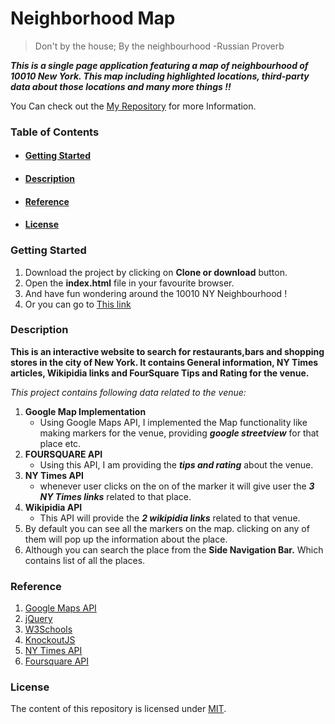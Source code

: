 # Neighborhood Map
> Don't by the house; By the neighbourhood
>-Russian Proverb 

_**This is a single page application featuring a map of neighbourhood of 10010 New York. This map including highlighted locations, third-party data about those locations and many more things !!**_

You Can check out the [My Repository](https://github.com/jkc1996/neighbourhood-map) for more Information.

### Table of Contents
* #### [Getting Started](#Getting-Started)
* #### [Description](#description)
* #### [Reference](#reference)
* #### [License](#license)


### Getting Started

1. Download the project by clicking on **Clone or download** button.
2. Open the **index.html** file in your favourite browser.
3. And have fun wondering around the 10010 NY Neighbourhood !
4. Or you can go to [This link](https://jkc1996.github.io/neighbourhood-map/)

### Description

**This is an interactive website to search for restaurants,bars and shopping stores in the city of New York. It contains General information, NY Times articles, Wikipidia links and FourSquare Tips and Rating for the venue.**

_This project contains following data related to the venue:_

1. **Google Map Implementation**
    - Using Google Maps API, I implemented the Map functionality like making markers for the venue, providing _**google streetview**_ for that place etc. 
2. **FOURSQUARE API**
    - Using this API, I am providing the _**tips and rating**_ about the venue.
3. **NY Times API**
    - whenever user clicks on the on of the marker it will give user the _**3 NY Times links**_ related to that place.
4. **Wikipidia API**
    - This API will provide the _**2 wikipidia links**_ related to that venue.
5. By default you can see all the markers on the map. clicking on any of them will pop up the information about the place.
6. Although you can search the place from the **Side Navigation Bar.** Which contains list of all the places.

### Reference

1. [Google Maps API](https://developers.google.com/maps/)
2. [jQuery](https://jquery.com/)
3. [W3Schools](https://www.w3schools.com/)
4. [KnockoutJS](http://knockoutjs.com/)
5. [NY Times API](https://developer.nytimes.com/)
6. [Foursquare API](https://developer.foursquare.com/)

### License

The content of this repository is licensed under [MIT](https://choosealicense.com/licenses/mit/).
